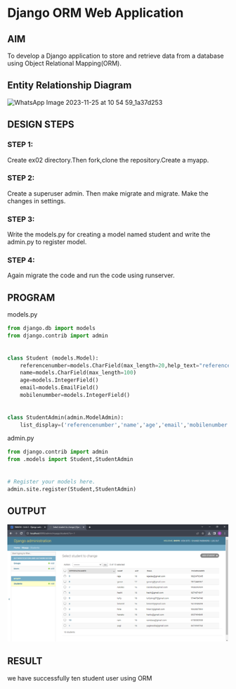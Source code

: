 # Django ORM Web Application

## AIM
To develop a Django application to store and retrieve data from a database using Object Relational Mapping(ORM).

## Entity Relationship Diagram
![WhatsApp Image 2023-11-25 at 10 54 59_1a37d253](https://github.com/vikamuhan-reddy/django-orm-app/assets/144928933/c00093cf-8414-4227-9d0c-991fe638c526)


## DESIGN STEPS

### STEP 1:
Create ex02 directory.Then fork,clone the repository.Create a myapp.

### STEP 2:
Create a superuser admin. Then make migrate and migrate.
Make the changes in settings.

### STEP 3:
Write the models.py for creating a model named student and write the admin.py to register model.

### STEP 4:
Again migrate the code and run the code using runserver.

## PROGRAM
models.py 
```py
from django.db import models
from django.contrib import admin


class Student (models.Model):
    referencenumber=models.CharField(max_length=20,help_text="reference number",primary_key=True)
    name=models.CharField(max_length=100)
    age=models.IntegerField()
    email=models.EmailField()
    mobilenummber=models.IntegerField()


class StudentAdmin(admin.ModelAdmin):
    list_display=('referencenumber','name','age','email','mobilenumber')
```

admin.py
```py
from django.contrib import admin
from .models import Student,StudentAdmin


# Register your models here.
admin.site.register(Student,StudentAdmin)

```
## OUTPUT
![output](./web%20ex02.png)



## RESULT
we have successfully ten student user using ORM
